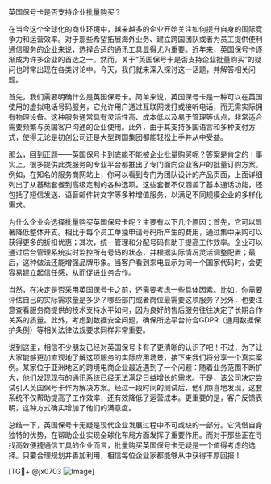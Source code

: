 英国保号卡是否支持企业批量购买？

在当今这个全球化的商业环境中，越来越多的企业开始关注如何提升自身的国际竞争力和运营效率。对于那些希望拓展海外业务、建立跨国团队或者为员工提供便利通信服务的企业来说，选择合适的通讯工具显得尤为重要。近年来，英国保号卡逐渐成为许多企业的首选之一。然而，关于“英国保号卡是否支持企业批量购买”的疑问也时常出现在各类讨论中。今天，我们就来深入探讨这一话题，并解答相关问题。

首先，我们需要明确什么是英国保号卡。简单来说，英国保号卡是一种可以在英国使用的虚拟电话号码服务，它允许用户通过互联网拨打或接听电话，而无需实际拥有物理设备。这种服务通常具有灵活性高、成本低以及易于管理等优点，非常适合需要频繁与英国客户沟通的企业使用。此外，由于其支持多国语言和多种支付方式，使得无论是初创公司还是大型跨国集团都能轻松上手并从中受益。

那么，回到正题——英国保号卡到底能不能被企业批量购买呢？答案是肯定的！事实上，很多提供此类服务的专业平台都推出了专门面向企业客户的批量订购方案。例如，在知名的服务商网站上，你可以看到专门为团队设计的产品页面，上面详细列出了从基础套餐到高级定制的各种选项。这些套餐不仅涵盖了基本通话功能，还包括了短信发送、语音邮件转文字等多种增值服务，以满足不同规模企业的多样化需求。

为什么企业会选择批量购买英国保号卡呢？主要有以下几个原因：首先，它可以显著降低整体开支。相比于每个员工单独申请号码所产生的费用，通过集中采购可以获得更多的折扣优惠；其次，统一管理和分配号码有助于提高工作效率。企业可以通过后台管理系统实时监控所有号码的状态，并根据实际情况灵活调整配置；最后，这种做法还能增强品牌形象。当客户看到来电显示为同一个国家代码时，会更容易建立起信任感，从而促进业务合作。

当然，在决定是否采用英国保号卡之前，还需要考虑一些具体因素。比如，你需要评估自己的实际需求量是多少？哪些部门或者岗位最需要这项服务？另外，也要注意查看服务商提供的技术支持水平如何，因为良好的售后服务往往决定了长期合作关系的质量。此外，考虑到数据安全问题，确保所选平台符合GDPR（通用数据保护条例）等相关法律法规要求同样非常重要。

说到这里，相信不少朋友已经对英国保号卡有了更清晰的认识了吧！不过，为了让大家能够更加直观地了解这项服务的实际应用场景，接下来我们将分享一个真实案例。某家位于亚洲地区的跨境电商企业最近遇到了一个问题：随着业务范围不断扩大，他们发现现有的通讯系统已经无法满足日益增长的需求。于是，该公司决定尝试引入英国保号卡作为解决方案。经过一段时间的测试后，他们惊喜地发现，这套系统不仅帮助提高了工作效率，还有效降低了运营成本。更重要的是，客户反馈表明，这种方式确实增加了他们的满意度。

总结一下，英国保号卡无疑是现代企业发展过程中不可或缺的一部分。它凭借自身独特的优势，在帮助企业实现全球化布局方面发挥了重要作用。而对于那些正在寻找高效便捷通信工具的企业而言，批量购买英国保号卡无疑是一个值得考虑的选择。只要合理规划并善加利用，相信每位企业家都能够从中获得丰厚回报！

[TG💪+ @jx0703 ![Image](https://github.com/user-attachments/assets/dbca1d08-cadb-493c-b0ec-ad6f7a83f270)]
